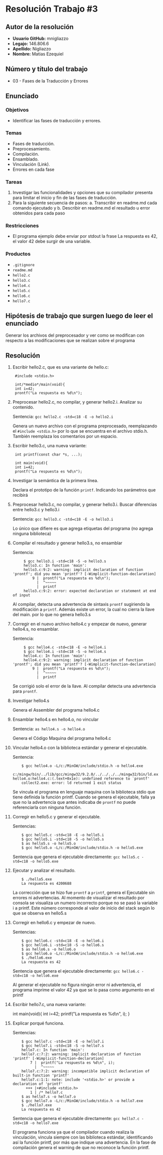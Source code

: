 # Resolución Trabajo #3

## Autor de la resolución

* **Usuario GitHub:** mnigliazzo
* **Legajo:** 146.806.6
* **Apellido:** Nigliazzo
* **Nombre:** Matias Ezequiel

## Número y título del trabajo

* 03 - Fases de la Traducción y Errores

## Enunciado

### Objetivos

* Identificar las fases de traducción y errores.

### Temas

* Fases de traducción.
* Preprocesamiento.
* Compilación.
* Ensamblado.
* Vinculación (Link).
* Errores en cada fase

### Tareas

1. Investigar las funcionalidades y opciones que su compilador presenta para limitar el inicio y fin de las fases de traducción.
2. Para la siguiente secuencia de pasos:
    a. Transcribir en readme.md cada comando ejecutado y
    b. Describir en readme.md el resultado u error obtenidos para cada paso

### Restricciones

* El programa ejemplo debe enviar por stdout la frase La respuesta es 42, el valor 42 debe surgir de una variable.

### Productos

* `.gitignore`
* `readme.md`
* `hello2.c`
* `hello3.c`
* `hello4.c`
* `hello5.c`
* `hello6.c` 
* `hello7.c`

## Hipótesis de trabajo que surgen luego de leer el enunciado

Generar los archivos del preprocesador y ver como se modifican con respecto a las modificaciones que se realizan sobre el programa

## Resolución

1. Escribir hello2.c, que es una variante de hello.c:

        #include <stdio.h>

        int/*medio*/main(void){
        int i=42;
        prontf("La respuesta es %d\n");

2. Preprocesar hello2.c, no compilar, y generar hello2.i. Analizar su contenido.

    Sentencia: `gcc hello2.c -std=c18 -E -o hello2.i`

    Genera un nuevo archivo con el programa preprocesado, reemplazando el  `#include <stdio.h>` por lo que se encuentra en el archivo stdio.h. También reemplaza los comentarios por un espacio.

3. Escribir hello3.c, una nueva variante:
   
        int printf(const char *s, ...);

        int main(void){
        int i=42;
        prontf("La respuesta es %d\n");

4. Investigar la semántica de la primera línea.

    Declara el prototipo de la función `printf`. Indicando los parámetros que recibirá

5. Preprocesar hello3.c, no compilar, y generar hello3.i. Buscar diferencias entre hello3.c y hello3.i

    Sentencia: `gcc hello3.c -std=c18 -E -o hello3.i`

    Lo único que difiere es que agrega etiquetas del programa (no agrega ninguna biblioteca)

6. Compilar el resultado y generar hello3.s, no ensamblar

    Sentencia: 

            $ gcc hello3.i -std=c18 -S -o hello3.s
            hello3.c: In function 'main':
            hello3.c:9:2: warning: implicit declaration of function 'prontf'; did you mean 'printf'? [-Wimplicit-function-declaration]
                9 |  prontf("La respuesta es %d\n");
                  |  ^~~~~~
                  |  printf
            hello3.c:9:2: error: expected declaration or statement at end of input

    Al compilar, detecta una advertencia de sintaxis `prontf` sugiriendo la modificación a `printf`. Además existe un error, la cual no cierra la llave del main. por lo que no genera hello3.s

7. Corregir en el nuevo archivo hello4.c y empezar de nuevo, generar hello4.s, no ensamblar.

    Sentencia: 

            $ gcc hello4.c -std=c18 -E -o hello4.i
            $ gcc hello4.i -std=c18 -S -o hello4.s
            hello4.c: In function 'main':
            hello4.c:9:2: warning: implicit declaration of function 'prontf'; did you mean 'printf'? [-Wimplicit-function-declaration]
                9 |  prontf("La respuesta es %d\n");
                  |  ^~~~~~
                  |  printf
      
    Se corrigió solo el error de la llave. Al compilar detecta una advertencia para `prontf`.

8. Investigar hello4.s

    Genera el Assembler del programa hello4.c 

9.  Ensamblar hello4.s en hello4.o, no vincular

    Sentencia: `as hello4.s -o hello4.o`
    
    Genera el Código Maquina del programa hello4.c

10. Vincular hello4.o con la biblioteca estándar y generar el ejecutable.

    Sentencia: 

            $ gcc hello4.o -L/c:/MinGW/include/stdio.h -o hello4.exe
            c:/mingw/bin/../lib/gcc/mingw32/9.2.0/../../../../mingw32/bin/ld.exe: hello4.o:hello4.c:(.text+0x1e): undefined reference to `prontf'
            collect2.exe: error: ld returned 1 exit status

    Se vincula el programa en lenguaje maquina con la biblioteca stdio que tiene definida la función printf. Cuando se genera el ejecutable, falla ya que no la advertencia que antes indicaba de `prontf` no puede referenciarla con ninguna función.

11. Corregir en hello5.c y generar el ejecutable.

    Sentencias: 

            $ gcc hello5.c -std=c18 -E -o hello5.i
            $ gcc hello5.i -std=c18 -S -o hello5.s
            $ as hello5.s -o hello5.o
            $ gcc hello5.o -L/c:/MinGW/include/stdio.h -o hello5.exe
          
    Sentencia que genera el ejecutable directamente: `gcc hello5.c -std=c18 -o hello5.exe`

12. Ejecutar y analizar el resultado.
    
            $ ./hello5.exe
            La respuesta es 4200688

    La corrección que se hizo fue `prontf` a `printf`, genera el Ejecutable sin errores ni advertencias. Al momento de visualizar el resultado por consola se visualiza un numero incorrecto porque no se pasó la variable i a printf. Este número corresponde al valor de inicio del stack según lo que se observa en hello5.s

13. Corregir en hello6.c y empezar de nuevo.

    Sentencias: 

            $ gcc hello6.c -std=c18 -E -o hello6.i
            $ gcc hello6.i -std=c18 -S -o hello6.s
            $ as hello6.s -o hello6.o
            $ gcc hello6.o -L/c:/MinGW/include/stdio.h -o hello6.exe
            $ ./hello6.exe
            La respuesta es 42
    
    Sentencia que genera el ejecutable directamente: `gcc hello6.c -std=c18 -o hello6.exe`

    Al generar el ejecutable no figura ningún error ni advertencia, el programa imprime el valor 42 ya que se lo pasa como argumento en el printf

14. Escribir hello7.c, una nueva variante:

    int main(void){
    int i=42;
    printf("La respuesta es %d\n", i);
    }

15. Explicar porqué funciona.

      Sentencias: 

            $ gcc hello7.c -std=c18 -E -o hello7.i
            $ gcc hello7.i -std=c18 -S -o hello7.s
            hello7.c: In function 'main':
            hello7.c:7:2: warning: implicit declaration of function 'printf' [-Wimplicit-function-declaration]
                7 |  printf("La respuesta es %d\n", i);
                  |  ^~~~~~
            hello7.c:7:2: warning: incompatible implicit declaration of built-in function 'printf'
            hello7.c:1:1: note: include '<stdio.h>' or provide a declaration of 'printf'
              +++ |+#include <stdio.h>
                1 | /* hello7.c
            $ as hello7.s -o hello7.o
            $ gcc hello7.o -L/c:/MinGW/include/stdio.h -o hello7.exe
            $ ./hello7.exe
            La respuesta es 42
    
    Sentencia que genera el ejecutable directamente: `gcc hello7.c -std=c18 -o hello7.exe`
    
    El programa funciona ya que el compilador cuando realiza la vinculación, vincula siempre con las biblioteca estándar, identificando así la función printf, por más que indique una advertencia. En la fase de compilación genera el warning de que no reconoce la función printf.
